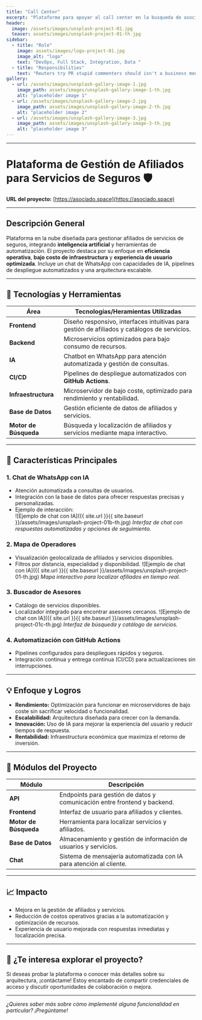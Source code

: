 ```yaml
---
title: "Call Center"
excerpt: "Plataforma para apoyar al call center en la busqueda de asociados."
header:
  image: /assets/images/unsplash-project-01.jpg
  teaser: assets/images/unsplash-project-01-th.jpg
sidebar:
  - title: "Role"
    image: assets/images/logo-project-01.jpg
    image_alt: "logo"
    text: "DevOps, Full Stack, Integration, Data "
  - title: "Responsibilities"
    text: "Reuters try PR stupid commenters should isn't a business model"
gallery:
  - url: /assets/images/unsplash-gallery-image-1.jpg
    image_path: assets/images/unsplash-gallery-image-1-th.jpg
    alt: "placeholder image 1"
  - url: /assets/images/unsplash-gallery-image-2.jpg
    image_path: assets/images/unsplash-gallery-image-2-th.jpg
    alt: "placeholder image 2"
  - url: /assets/images/unsplash-gallery-image-3.jpg
    image_path: assets/images/unsplash-gallery-image-3-th.jpg
    alt: "placeholder image 3"
---
```


---
# Plataforma de Gestión de Afiliados para Servicios de Seguros 🛡️

**URL del proyecto:** [https://asociado.space](https://asociado.space)

---

## Descripción General
Plataforma en la nube diseñada para gestionar afiliados de servicios de seguros, integrando **inteligencia artificial** y herramientas de automatización. El proyecto destaca por su enfoque en **eficiencia operativa**, **bajo costo de infraestructura** y **experiencia de usuario optimizada**. Incluye un chat de WhatsApp con capacidades de IA, pipelines de despliegue automatizados y una arquitectura escalable.

---

## 🔧 Tecnologías y Herramientas

| Área                 | Tecnologías/Heramientas Utilizadas                                                                 |
| -------------------- | -------------------------------------------------------------------------------------------------- |
| **Frontend**         | Diseño responsivo, interfaces intuitivas para gestión de afiliados y catálogos de servicios.       |
| **Backend**          | Microservicios optimizados para bajo consumo de recursos.                                          |
| **IA**               | Chatbot en WhatsApp para atención automatizada y gestión de consultas.                             |
| **CI/CD**            | Pipelines de despliegue automatizados con **GitHub Actions**.                                      |
| **Infraestructura**  | Microservidor de bajo coste, optimizado para rendimiento y rentabilidad.                           |
| **Base de Datos**    | Gestión eficiente de datos de afiliados y servicios.                                               |
| **Motor de Búsqueda**| Búsqueda y localización de afiliados y servicios mediante mapa interactivo.                        |

---

## 📌 Características Principales

### 1. Chat de WhatsApp con IA
- Atención automatizada a consultas de usuarios.
- Integración con la base de datos para ofrecer respuestas precisas y personalizadas.
- Ejemplo de interacción:  
  ![Ejemplo de chat con IA]({{ site.url }}{{ site.baseurl }}/assets/images/unsplash-project-01b-th.jpg)
  *Interfaz de chat con respuestas automatizadas y opciones de seguimiento.*

### 2. Mapa de Operadores
- Visualización geolocalizada de afiliados y servicios disponibles.
- Filtros por distancia, especialidad y disponibilidad.
  ![Ejemplo de chat con IA]({{ site.url }}{{ site.baseurl }}/assets/images/unsplash-project-01-th.jpg)
  *Mapa interactivo para localizar afiliados en tiempo real.*

### 3. Buscador de Asesores
- Catálogo de servicios disponibles.
- Localizador integrado para encontrar asesores cercanos.
  ![Ejemplo de chat con IA]({{ site.url }}{{ site.baseurl }}/assets/images/unsplash-project-01c-th.jpg)
  *Interfaz de búsqueda y catálogo de servicios.*

### 4. Automatización con GitHub Actions
- Pipelines configurados para despliegues rápidos y seguros.
- Integración continua y entrega continua (CI/CD) para actualizaciones sin interrupciones.

---

## 💡 Enfoque y Logros
- **Rendimiento:** Optimización para funcionar en microservidores de bajo coste sin sacrificar velocidad o funcionalidad.
- **Escalabilidad:** Arquitectura diseñada para crecer con la demanda.
- **Innovación:** Uso de IA para mejorar la experiencia del usuario y reducir tiempos de respuesta.
- **Rentabilidad:** Infraestructura económica que maximiza el retorno de inversión.

---

## 📂 Módulos del Proyecto

| Módulo          | Descripción                                                                                     |
| ----------------|-------------------------------------------------------------------------------------------------|
| **API**         | Endpoints para gestión de datos y comunicación entre frontend y backend.                        |
| **Frontend**    | Interfaz de usuario para afiliados y clientes.                                                  |
| **Motor de Búsqueda** | Herramienta para localizar servicios y afiliados.                                           |
| **Base de Datos** | Almacenamiento y gestión de información de usuarios y servicios.                              |
| **Chat**        | Sistema de mensajería automatizada con IA para atención al cliente.                            |

---




## 📈 Impacto
- Mejora en la gestión de afiliados y servicios.
- Reducción de costos operativos gracias a la automatización y optimización de recursos.
- Experiencia de usuario mejorada con respuestas inmediatas y localización precisa.

---

## 🔗 ¿Te interesa explorar el proyecto?
Si deseas probar la plataforma o conocer más detalles sobre su arquitectura, ¡contáctame! Estoy encantado de compartir credenciales de acceso y discutir oportunidades de colaboración o mejora.

---
*¿Quieres saber más sobre cómo implementé alguna funcionalidad en particular? ¡Pregúntame!*
